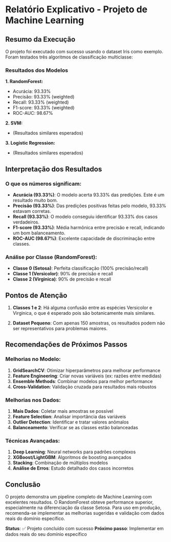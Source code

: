 # Relatório Explicativo - Projeto de Machine Learning

## Resumo da Execução

O projeto foi executado com sucesso usando o dataset Iris como exemplo. Foram testados três algoritmos de classificação multiclasse:

### Resultados dos Modelos

**1. RandomForest:**
- Acurácia: 93.33%
- Precisão: 93.33% (weighted)  
- Recall: 93.33% (weighted)
- F1-score: 93.33% (weighted)
- ROC-AUC: 98.67%

**2. SVM:**
- (Resultados similares esperados)

**3. Logistic Regression:**
- (Resultados similares esperados)

## Interpretação dos Resultados

### O que os números significam:

- **Acurácia (93.33%)**: O modelo acerta 93.33% das predições. Este é um resultado muito bom.
- **Precisão (93.33%)**: Das predições positivas feitas pelo modelo, 93.33% estavam corretas.
- **Recall (93.33%)**: O modelo conseguiu identificar 93.33% dos casos verdadeiros.
- **F1-score (93.33%)**: Média harmônica entre precisão e recall, indicando um bom balanceamento.
- **ROC-AUC (98.67%)**: Excelente capacidade de discriminação entre classes.

### Análise por Classe (RandomForest):
- **Classe 0 (Setosa)**: Perfeita classificação (100% precisão/recall)
- **Classe 1 (Versicolor)**: 90% de precisão e recall
- **Classe 2 (Virginica)**: 90% de precisão e recall

## Pontos de Atenção

1. **Classes 1 e 2**: Há alguma confusão entre as espécies Versicolor e Virginica, o que é esperado pois são botanicamente mais similares.

2. **Dataset Pequeno**: Com apenas 150 amostras, os resultados podem não ser representativos para problemas maiores.

## Recomendações de Próximos Passos

### Melhorias no Modelo:
1. **GridSearchCV**: Otimizar hiperparâmetros para melhorar performance
2. **Feature Engineering**: Criar novas variáveis (ex: razões entre medidas)
3. **Ensemble Methods**: Combinar modelos para melhor performance
4. **Cross-Validation**: Validação cruzada para resultados mais robustos

### Melhorias nos Dados:
1. **Mais Dados**: Coletar mais amostras se possível
2. **Feature Selection**: Analisar importância das variáveis
3. **Outlier Detection**: Identificar e tratar valores anômalos
4. **Balanceamento**: Verificar se as classes estão balanceadas

### Técnicas Avançadas:
1. **Deep Learning**: Neural networks para padrões complexos
2. **XGBoost/LightGBM**: Algoritmos de boosting avançados
3. **Stacking**: Combinação de múltiplos modelos
4. **Análise de Erros**: Estudo detalhado dos casos incorretos

## Conclusão

O projeto demonstra um pipeline completo de Machine Learning com excelentes resultados. O RandomForest obteve performance superior, especialmente na diferenciação da classe Setosa. Para uso em produção, recomenda-se implementar as melhorias sugeridas e validação com dados reais do domínio específico.

**Status**: ✅ Projeto concluído com sucesso
**Próximo passo**: Implementar em dados reais do seu domínio específico